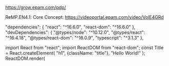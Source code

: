 https://grow.epam.com/pdp/

ReMP.EN4.1: Core Concept: https://videoportal.epam.com/video/VolE4GRd


  "dependencies": {
    "react": "^16.6.0",
    "react-dom": "^16.6.0"
  },
  "devDependencies": {
    "@types/node": "^10.12.0",
    "@types/react": "^16.4.18",
    "@types/react-dom": "^16.0.9",
    "typescript": "^3.1.3"
  },



import React from "react";
import ReactDOM from "react-dom";
const Title = React.createElement(
"h1",
{className: "title"},
"Hello World!"
);
ReactDOM.render(<Title/>, document.getElementById("root"))


arpadcseh

https://codesandbox.io/